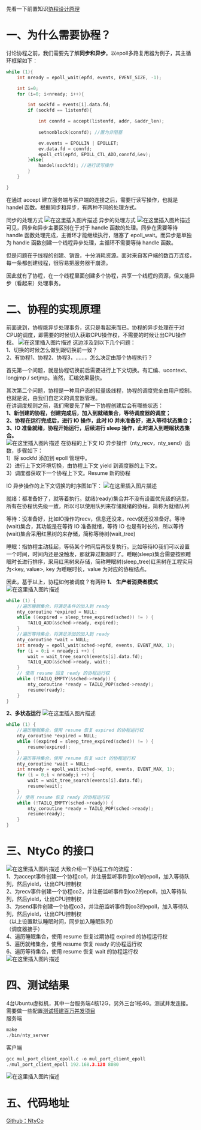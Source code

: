 
先看一下前置知识[协程设计原理](https://blog.csdn.net/Ricardo2/article/details/131164949)
# 一、为什么需要协程？
讨论协程之前，我们需要先了解**同步和异步**。以epoll多路复用器为例子，其主循环框架如下：

```c
while (1){
    int nready = epoll_wait(epfd, events, EVENT_SIZE, -1);

    int i=0;
    for (i=0; i<nready; i++){

        int sockfd = events[i].data.fd;
        if (sockfd == listenfd){

            int connfd = accept(listenfd, addr, &addr_len);
            
            setnonblock(connfd); //置为非阻塞

            ev.events = EPOLLIN | EPOLLET;
            ev.data.fd = connfd;
            epoll_ctl(epfd, EPOLL_CTL_ADD,connfd,&ev);
        }else{
            handel(sockfd); //进行读写操作
        }
    }

}
```
在通过 accept 建立服务端与客户端的连接之后，需要行读写操作，也就是 handel 函数。根据同步和异步，有两种不同的处理方式。

同步的处理方式
![在这里插入图片描述](https://img-blog.csdnimg.cn/a716988be0714c3aa9059721806dc788.png)
异步的处理方式
![在这里插入图片描述](https://img-blog.csdnimg.cn/597f5c29c1be41a09b3b708204b3f0e8.png)
可见，同步和异步主要区别在于对于 handle 函数的处理。同步在需要等待 handle 函数处理完成，主循环才能继续执行，阻塞了 epoll_wait。而异步是单独为 handle 函数创建一个线程异步处理，主循环不需要等待 handle 函数。

但是问题在于线程的创建、销毁，十分消耗资源。面对来自客户端的数百万连接，每一条都创建线程，很容易把服务器干崩溃。

因此就有了协程，在一个线程里面创建多个协程，共享一个线程的资源，但又能异步（看起来）处理事务。
# 二、协程的实现原理
前面说到，协程能异步处理事务，这只是看起来而已。协程的异步处理在于对CPU的调度，即需要的时候切入获取CPU操作权，不需要的时候让出CPU操作权。
![在这里插入图片描述](https://img-blog.csdnimg.cn/177d4460f7c341f09f273f6e49871e13.png)
这边涉及到以下几个问题：  
1、切换的时候怎么做到跟切换前一致？  
2、有协程1、协程2、协程3，……，怎么决定由那个协程执行？  


首先第一个问题，就是协程切换前后需要进行上下文切换。有汇编、ucontext、longjmp / setjmp。当然，汇编效果最快。

其次第二个问题，协程是一种用户态的轻量级线程，协程的调度完全由用户控制。也就是说，由我们自定义的调度器管理。  
在讲调度规则之前，我们需要先了解一下协程创建后会有哪些状态：  
**1、新创建的协程，创建完成后，加入到就绪集合，等待调度器的调度；  
2、协程在运行完成后，进行 IO 操作，此时 IO 并未准备好，进入等待状态集合；  
3、IO 准备就绪，协程开始运行，后续进行 sleep 操作，此时进入到睡眠状态集合。**  
![在这里插入图片描述](https://img-blog.csdnimg.cn/16f6c348ca6442069950a8d667a81c19.png)
在协程的上下文 IO 异步操作（nty_recv，nty_send）函数，步骤如下：  
1）将 sockfd 添加到 epoll 管理中。  
2）进行上下文环境切换，由协程上下文 yield 到调度器的上下文。  
3）调度器获取下一个协程上下文。Resume 新的协程  

IO 异步操作的上下文切换的时序图如下：
![在这里插入图片描述](https://img-blog.csdnimg.cn/abd13685661448a992607ea621fb5422.png)

就绪：都准备好了，就等着执行。就绪(ready)集合并不没有设置优先级的选型，所有在协程优先级一致，所以可以使用队列来存储就绪的协程，简称为就绪队列

等待：没准备好，比如IO操作的recv，信息还没来，recv就还没准备好。等待(wait)集合，其功能是在等待 IO 准备就绪，等待 IO 也是有时长的，所以等待(wait)集合采用红黑树的来存储，简称等待树(wait_tree)

睡眠：指协程主动挂起，等待某个时间后再恢复执行。比如等待IO我们可以设置一个时间，时间内还是没触发，那就算过期超时了。睡眠(sleep)集合需要按照睡眠时长进行排序，采用红黑树来存储，简称睡眠树(sleep_tree)红黑树在工程实用为<key, value>, key 为睡眠时长，value 为对应的协程结点。


因此，基于以上，协程如何被调度？有两种
**1、 生产者消费者模式**
![在这里插入图片描述](https://img-blog.csdnimg.cn/15d689c0ea964d71973c2ffd6072ef1e.png)

```c
while (1) {
	//遍历睡眠集合，将满足条件的加入到 ready
	nty_coroutine *expired = NULL;
	while ((expired = sleep_tree_expired(sched)) != ) {
		TAILQ_ADD(&sched->ready, expired);
	}
	//遍历等待集合，将满足添加的加入到 ready
	nty_coroutine *wait = NULL;
	int nready = epoll_wait(sched->epfd, events, EVENT_MAX, 1);
	for (i = 0;i < nready;i ++) {
		wait = wait_tree_search(events[i].data.fd);
		TAILQ_ADD(&sched->ready, wait);
	}
	// 使用 resume 回复 ready 的协程运行权
	while (!TAILQ_EMPTY(&sched->ready)) {
		nty_coroutine *ready = TAILQ_POP(sched->ready);
		resume(ready);
	}
}
```


**2、多状态运行**
![在这里插入图片描述](https://img-blog.csdnimg.cn/6e74ccb390ef4da49f9538a1ff4e6268.png)

```c
while (1) {
	//遍历睡眠集合，使用 resume 恢复 expired 的协程运行权
	nty_coroutine *expired = NULL;
	while ((expired = sleep_tree_expired(sched)) != ) {
		resume(expired);
	}
	//遍历等待集合，使用 resume 恢复 wait 的协程运行权
	nty_coroutine *wait = NULL;
	int nready = epoll_wait(sched->epfd, events, EVENT_MAX, 1);
	for (i = 0;i < nready;i ++) {
		wait = wait_tree_search(events[i].data.fd);
		resume(wait);
	}
	// 使用 resume 恢复 ready 的协程运行权
	while (!TAILQ_EMPTY(sched->ready)) {
		nty_coroutine *ready = TAILQ_POP(sched->ready);
		resume(ready);
	}
}
```

# 三、NtyCo 的接口
![在这里插入图片描述](https://img-blog.csdnimg.cn/8e880f42f77640d1a27bd3537b27833e.png#pic_center)
大致介绍一下协程工作的流程：  
1、为accept事件创建一个协程co1，并注册监听事件到co1的epoll，加入等待队列，然后yield，让出CPU控制权  
2、为recv事件创建一个协程co2，并注册监听事件到co2的epoll，加入等待队列，然后yield，让出CPU控制权  
3、为send事件创建一个协程co3，并注册监听事件到co3的epoll，加入等待队列，然后yield，让出CPU控制权  
（以上设置默认睡眠时间，同步加入睡眠队列）  
（调度器接手）  
4、遍历睡眠集合，使用 resume 恢复过期协程 expired 的协程运行权  
5、遍历就绪集合，使用 resume 恢复 ready 的协程运行权  
6、遍历等待集合，使用 resume 恢复 wait 的协程运行权  
![在这里插入图片描述](https://img-blog.csdnimg.cn/5b6a47a0441449faa29b3154dadb1d53.png#pic_center)

# 四、测试结果
4台Ubuntu虚拟机，其中一台服务端4核12G，另外三台1核4G。测试并发连接。  
需要做一些配置[测试搭建百万并发项目](https://blog.csdn.net/Ricardo2/article/details/130899171)  
服务端
```c
make
./bin/nty_server
```

客户端
```c
gcc mul_port_client_epoll.c -o mul_port_client_epoll
./mul_port_client_epoll 192.168.3.128 8080
```
![在这里插入图片描述](https://img-blog.csdnimg.cn/9cdd01e89a1a435383a3f7e3963c6d3a.png)  


# 五、代码地址
[Github：NtyCo](https://github.com/M-Ricardo/kvStorage)


